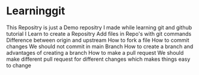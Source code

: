 # Learninggit
This Repositry is just a Demo repositry I made while learning git and github tutorial 
I Learn to create a Repositry 
Add files in Repo's with git commands
Difference between origin and upstream
How to fork a file
How to commit changes 
We should not commit in main Branch 
How to create a branch and advantages of creating a branch
How to make a pull request
We should make different pull request for different changes which makes things easy to change
